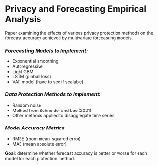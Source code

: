 # Privacy and Forecasting Empirical Analysis

Paper examining the effects of various privacy protection methods on the forecast accuracy achieved by multivariate forecasting models.

### *Forecasting Models to Implement:*

* Exponential smoothing
* Autoregressive
* Light GBM
* LSTM (pinball loss)
* VAR model (have to see if scalable)

### *Data Protection Methods to Implement:*

* Random noise
* Method from Schneider and Lee (2021)
* Other methods applied to disaggregate time series

### *Model Accuracy Metrics*

* RMSE (room mean-squared error)
* MAE (mean absolute error)

**Goal**: determine whether forecast accuracy is better or worse for each model for each protection method.
